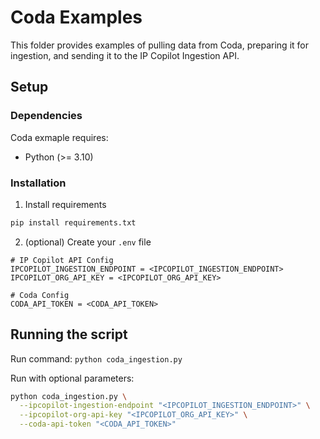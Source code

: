 # Coda Examples
This folder provides examples of pulling data from Coda, preparing it for ingestion, and sending it to the IP Copilot Ingestion API.

## Setup

### Dependencies
Coda exmaple requires:

- Python (>= 3.10)

### Installation
1. Install requirements
  ```bash
  pip install requirements.txt
  ```

2. (optional) Create your `.env` file
  ```
  # IP Copilot API Config
  IPCOPILOT_INGESTION_ENDPOINT = <IPCOPILOT_INGESTION_ENDPOINT>
  IPCOPILOT_ORG_API_KEY = <IPCOPILOT_ORG_API_KEY>

  # Coda Config
  CODA_API_TOKEN = <CODA_API_TOKEN>
  ```


## Running the script
Run command:
`python coda_ingestion.py`

Run with optional parameters:
```bash
python coda_ingestion.py \
  --ipcopilot-ingestion-endpoint "<IPCOPILOT_INGESTION_ENDPOINT>" \
  --ipcopilot-org-api-key "<IPCOPILOT_ORG_API_KEY>" \
  --coda-api-token "<CODA_API_TOKEN>"
```
